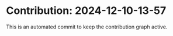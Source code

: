 # Contribution: 2024-12-10-13-57
This is an automated commit to keep the contribution graph active.
